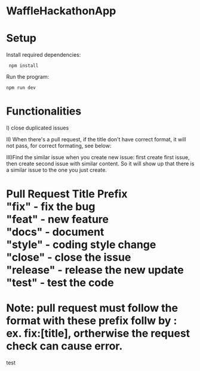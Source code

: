 # WaffleHackathonApp

# Setup

Install required dependencies:
 ```
  npm install
```
Run the program: 
 ```
 npm run dev 
```

# Functionalities

I) close duplicated issues 

II) When there's a pull request, if the title don't have correct format, it will not pass, for correct formating, see below:


III)Find the similar issue when you create new issue:
first create first issue, then create second issue with similar content.
So it will show up that there is a similar issue to the one you just create.

<strong>Pull Request Title Prefix</strong><br>
  "fix" - fix the bug<br>
  "feat" - new feature<br>
  "docs" - document<br>
  "style" - coding style change<br>
  "close" - close the issue<br>
  "release" - release the new update<br>
  "test" - test the code<br><br>
<strong>Note:</strong> pull request must follow the format with these prefix follw by : ex. fix:[title], ortherwise the request check can cause error.
======================
test
